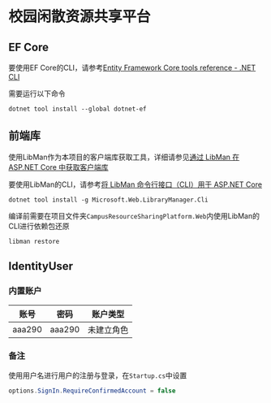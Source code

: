 # 校园闲散资源共享平台

## EF Core

要使用EF Core的CLI，请参考[Entity Framework Core tools reference - .NET CLI](https://docs.microsoft.com/en-us/ef/core/miscellaneous/cli/dotnet)

需要运行以下命令
```Console
dotnet tool install --global dotnet-ef
```
 
## 前端库

使用LibMan作为本项目的客户端库获取工具，详细请参见[通过 LibMan 在 ASP.NET Core 中获取客户端库](https://docs.microsoft.com/zh-cn/aspnet/core/client-side/libman)

要使用LibMan的CLI，请参考[将 LibMan 命令行接口（CLI）用于 ASP.NET Core](https://docs.microsoft.com/zh-cn/aspnet/core/client-side/libman/libman-cli)

```Console
dotnet tool install -g Microsoft.Web.LibraryManager.Cli
```


编译前需要在项目文件夹`CampusResourceSharingPlatform.Web`内使用LibMan的CLI进行依赖包还原
```Console
libman restore
```

## IdentityUser

### 内置账户

|账号|密码|账户类型|
|:-----:|:-----:|:-----:|
|aaa290|aaa290|未建立角色|

### 备注

使用用户名进行用户的注册与登录，在`Startup.cs`中设置
```csharp
options.SignIn.RequireConfirmedAccount = false
```
